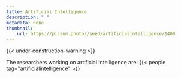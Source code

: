 ```yaml
---
title: Artificial Intelligence
description: " "
metadata: none
thumbnail: 
    url: https://picsum.photos/seed/artificialintelligence/1400
---
```


{{< under-construction-warning >}}

The researchers working on artificial intelligence are:
{{< people tag="artificialintelligence" >}}